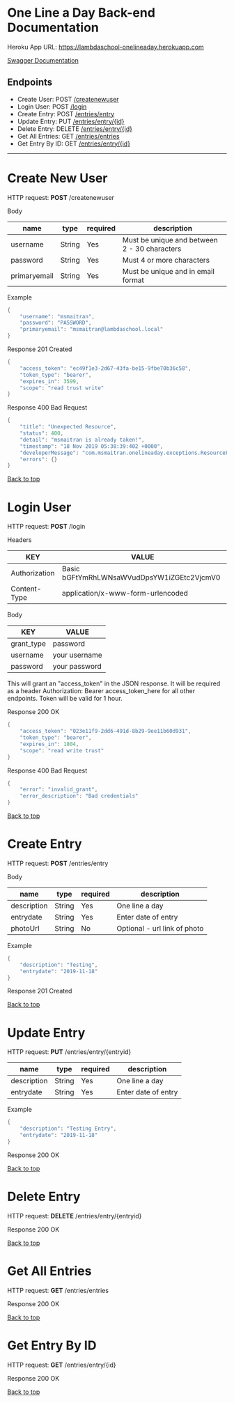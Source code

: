 # One Line a Day Back-end Documentation

Heroku App URL: https://lambdaschool-onelineaday.herokuapp.com

[Swagger Documentation](https://lambdaschool-onelineaday.herokuapp.com/swagger-ui.html#/)

## Endpoints
* Create User: POST [/createnewuser](#create-new-user)
* Login User: POST [/login](#login-user)
* Create Entry: POST [/entries/entry](#create-entry)
* Update Entry: PUT [/entries/entry/{id}](#update-entry)
* Delete Entry: DELETE [/entries/entry/{id}](#delete-entry)
* Get All Entries: GET [/entries/entries](#get-all-entries)
* Get Entry By ID: GET [/entries/entry/{id}](#get-entry-by-id)

***

# Create New User

HTTP request: **POST** /createnewuser

Body

| name         | type   | required | description                                  | 
| ------------ | ------ | -------- | -------------------------------------------- |
| username     | String | Yes      | Must be unique and between 2 - 30 characters |
| password     | String | Yes      | Must 4 or more characters                    |
| primaryemail | String | Yes      | Must be unique and in email format           |

Example
```java
{
	"username": "msmaitran",
	"password": "PASSWORD",
	"primaryemail": "msmaitran@lambdaschool.local"
}
```

Response 201 Created
```java
{
    "access_token": "ec49f1e3-2d67-43fa-be15-9fbe70b36c58",
    "token_type": "bearer",
    "expires_in": 3599,
    "scope": "read trust write"
}
```

Response 400 Bad Request
```java
{
    "title": "Unexpected Resource",
    "status": 400,
    "detail": "msmaitran is already taken!",
    "timestamp": "18 Nov 2019 05:38:39:402 +0000",
    "developerMessage": "com.msmaitran.onelineaday.exceptions.ResourceFoundException",
    "errors": {}
}
```

[Back to top](#one-line-a-day-back-end-documentation)

# Login User

HTTP request: **POST** /login

Headers

| KEY | VALUE |
|-----|-------|
| Authorization | Basic bGFtYmRhLWNsaWVudDpsYW1iZGEtc2VjcmV0 |
| Content-Type | application/x-www-form-urlencoded |

Body

| KEY | VALUE |
|-----|-------|
| grant_type | password |
| username | your username |
| password | your password |


This will grant an "access_token" in the JSON response. It will be required as a header Authorization: Bearer access_token_here for all other endpoints. Token will be valid for 1 hour.

Response 200 OK
```java
{
    "access_token": "023e11f9-2dd6-491d-8b29-9ee11b60d931",
    "token_type": "bearer",
    "expires_in": 1804,
    "scope": "read write trust"
}
```

Response 400 Bad Request
```java
{
    "error": "invalid_grant",
    "error_description": "Bad credentials"
}
```

[Back to top](#one-line-a-day-back-end-documentation)

# Create Entry

HTTP request: **POST** /entries/entry

Body

| name         | type   | required | description                                  | 
| ------------ | ------ | -------- | -------------------------------------------- |
| description  | String | Yes      | One line a day                               |
| entrydate    | String | Yes      | Enter date of entry                          |
| photoUrl     | String | No       | Optional - url link of photo                 |

Example
```java
{
	"description": "Testing",
	"entrydate": "2019-11-18"
}
```

Response 201 Created

[Back to top](#one-line-a-day-back-end-documentation)

# Update Entry

HTTP request: **PUT** /entries/entry/{entryid}

| name         | type   | required | description                                  | 
| ------------ | ------ | -------- | -------------------------------------------- |
| description  | String | Yes      | One line a day                               |
| entrydate    | String | Yes      | Enter date of entry                          |

Example
```java
{
	"description": "Testing Entry",
	"entrydate": "2019-11-18"
}
```

Response 200 OK

[Back to top](#one-line-a-day-back-end-documentation)

# Delete Entry

HTTP request: **DELETE** /entries/entry/{entryid}

Response 200 OK

[Back to top](#one-line-a-day-back-end-documentation)

# Get All Entries

HTTP request: **GET** /entries/entries

Response 200 OK

[Back to top](#one-line-a-day-back-end-documentation)

# Get Entry By ID

HTTP request: **GET** /entries/entry/{id}

Response 200 OK

[Back to top](#one-line-a-day-back-end-documentation)